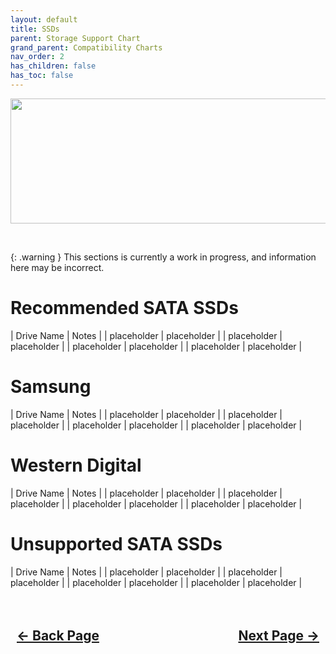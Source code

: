 ```yaml
---
layout: default
title: SSDs
parent: Storage Support Chart
grand_parent: Compatibility Charts
nav_order: 2
has_children: false
has_toc: false
---
```


<style>
  .navigation-container {
    display: flex;
    justify-content: space-between;
    align-items: center;
    width: 100%;
  }
  
  .nav-button {
    margin: 10px;
  }
</style>

<p align="center">
  <img width="650" height="200" src="../../../../assets/Headers/Header-Storage-SSD.png">
</p>
<br>

{: .warning }
This sections is currently a work in progress, and information here may be incorrect.

# Recommended SATA SSDs

| Drive Name | Notes |
| placeholder | placeholder |
| placeholder | placeholder |
| placeholder | placeholder |
| placeholder | placeholder |

# Samsung

| Drive Name | Notes |
| placeholder | placeholder |
| placeholder | placeholder |
| placeholder | placeholder |
| placeholder | placeholder |

# Western Digital

| Drive Name | Notes |
| placeholder | placeholder |
| placeholder | placeholder |
| placeholder | placeholder |
| placeholder | placeholder |

# Unsupported SATA SSDs

| Drive Name | Notes |
| placeholder | placeholder |
| placeholder | placeholder |
| placeholder | placeholder |
| placeholder | placeholder |

<h2 align="center">
  <br>
  <div class="navigation-container">
    <a class="nav-button" href="../index">&larr; Back Page</a>
    <a class="nav-button" href="../../04-Networking/index">Next Page &rarr;</a>
  </div>
  <br>
</h2>